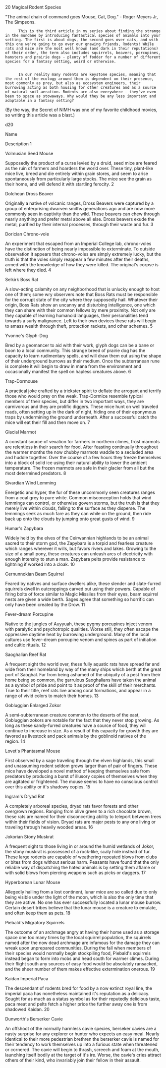  20 Magical Rodent Species

"The animal chain of command goes Mouse, Cat, Dog." - Roger Meyers Jr, The Simpsons.

          This is the third article in my series about finding the strange in the mundane by introducing fantastical species of animals into your setting. The first is about dogs, the second goes over cats, and with this one we're going to go over our gnawing friends, Rodents! While rats and mice are the most well known (and dark in their reputations) of their order, the term also includes squirrels, beavers, porcupines, hamsters and prairie dogs - plenty of fodder for a number of different species for a fantasy setting, weird or otherwise.


          In our reality many rodents are keystone species, meaning that the rest of the ecology around them is dependent on their presence, most commonly as prey, but also as ecosystem engineers, their burrowing acting as both housing for other creatures and as a source of natural soil aeration. Rodents are also everywhere - they've even been to space as stowaways. Why would they be any less important and adaptable in a fantasy setting?


(By the way, the Secret of NIMH was one of my favorite childhood movies, so writing this article was a blast.) 

d20
	
Name
	
Description
1
	
Volmusian Seed Mouse
	
Supposedly the product of a curse levied by a druid, seed mice are feared as the ruin of farmers and hoarders the world over. These tiny, plant-like mice live, breed and die entirely within grain stores, and seem to arise spontaneously from particularly large stocks. The mice see the grain as their home, and will defend it with startling ferocity.
2
	
Dolchean Dross Beaver
	
Originally a native of volcanic ranges, Dross Beavers were captured by a group of enterprising dwarven smiths generations ago and are now more commonly seen in captivity than the wild. These beavers can chew through nearly anything and prefer metal above all else. Dross beavers exude the metal, purified by their internal processes, through their waste and fur.
3
	
Dorician Chrono-vole
	
An experiment that escaped from an Imperial College lab, chrono-voles have the distinction of being nearly impossible to exterminate. To outside observation it appears that chrono-voles are simply extremely lucky, but the truth is that the voles simply reappear a few minutes after their deaths, armed with the knowledge of how they were killed. The original's corpse is left where they died.
4
	
Selkirk Boss Rat
	
A slow-acting calamity on any neighborhood that is unlucky enough to host one of them; some wry observers note that Boss Rats must be responsible for the corrupt state of the city where they supposedly hail. Whatever their origin, Boss Rats show an uncanny and disturbing intelligence, one which they can share with their common fellows by mere proximity. Not only are they capable of learning humanoid languages, their personalities tend towards a surly malignance. Left to their own devices these rats will begin to amass wealth through theft, protection rackets, and other schemes.
5
	
Yvonne's Glyph-Dog
	
Bred by a geomancer to aid with their work, glyph dogs can be a bane or boon to a local community. This strange breed of prairie dog has the capacity to learn rudimentary spells, and will draw them out using the shape of their underground burrows as their medium. Once the subterranean rune is complete it will begin to draw in mana from the environment and occasionally manifest the spell on hapless creatures above.
6
	
Trap-Dormouse
	
A practical joke crafted by a trickster spirit to deflate the arrogant and terrify those who would prey on the weak. Trap-Dormice resemble typical members of their species, but differ in two important ways, they are carnivorous and they are prolific diggers. These mice hunt on well traveled roads, often setting up in the dark of night, hiding one of their eponymous traps by undermining the ground underneath. After a successful catch the mice will eat their fill and then move on.
7
	
Glacial Marmot
	
A constant source of vexation for farmers in northern climes, frost marmots are relentless in their search for food. After feasting continually throughout the warmer months the now chubby marmots waddle to a secluded area and huddle together. Over the course of a few hours they freeze themselves into a block of solid ice using their natural ability to lower the ambient temperature. The frozen marmots are safe in their glacier from all but the most determined predators.
8
	
Sivardian Wind Lemming
	
Energetic and hyper, the fur of these uncommonly seen creatures ranges from a coal grey to pure white. Common misconception holds that wind lemmings can control, or otherwise govern storms, but the truth is that they merely live within clouds, falling to the surface as they disperse. The lemmings seek as much fare as they can while on the ground, then ride back up onto the clouds by jumping onto great gusts of wind.
9
	
Humar's Zapybara
	
Widely held by the elves of the Ceirwannian highlands to be an animal sacred to their storm god, the Zapybara is a torpid and fearless creature which ranges wherever it wills, but favors rivers and lakes. Growing to the size of a small pony, these creatures can unleash arcs of electricity with enough intensity to stun a man. Zapybara pelts provide resistance to lightning if worked into a cloak.
10
	
Cernunnokian Beam Squirrel
	
Feared by natives and surface dwellers alike, these slender and slate-furred squirrels dwell in outcroppings carved out using their powers. Capable of firing bolts of force similar to Magic Missiles from their eyes, beam squirrel nests are given a wide berth. Sages agree that something so horrific can only have been created by the Drow.
11
	
Fever-dream Porcupine
	
Native to the jungles of Auyyuah, these pygmy porcupines inject venom with paralytic and psychotropic qualities. Worse still, they often escape the oppressive daytime heat by burrowing underground. Many of the local cultures use fever-dream porcupine venom and spines as part of initiation and cultic rituals.
12
	
Saoghalian Reef Rat
	
A frequent sight the world over, these fully aquatic rats have spread far and wide from their homeland by way of the many ships which berth at the great port of Saoghal. Far from being ashamed of the ubiquity of a pest from their home being so common, the garrulous Saoghalians have taken the animal as a symbol of pride and point to it as proof of the skill of their merchants. True to their title, reef rats live among coral formations, and appear in a range of vivid colors to match their homes.
13
	
Gobluggian Enlarged Zokor
	
A semi-subterranean creature common to the deserts of the east, Gobluggian zokors are notable for the fact that they never stop growing. As long as these sandy-furred creatures have a source of food, they will continue to increase in size. As a result of this capacity for growth they are favored as livestock and pack animals by the goblinoid natives of the region.
14
	
Lovet's Phantasmal Mouse
	
First observed by a sage traveling through the elven highlands, this small and unassuming rodent seldom grows larger than of pair of fingers. These mice have developed a novel method of keeping themselves safe from predators by producing a burst of illusory copies of themselves when they are agitated or frightened. The mouse seems to have no conscious control over this ability or it's shadowy copies.
15
	
Ingram's Dryad Rat
	
A completely arboreal species, dryad rats favor forests and other overgrown regions. Ranging from olive green to a rich chocolate brown, these rats are named for their disconcerting ability to teleport between trees within their fields of vision. Dryad rats are major pests to any one living or traveling through heavily wooded areas.
16
	
Jokorian Stony Muskrat
	
A frequent sight to those living in or around the humid wetlands of Jokor, the stony muskrat is possessed of a rock-like, scaly hide instead of fur. These large rodents are capable of weathering repeated blows from clubs or bites from dogs without serious harm. Peasants have found that the only reliable way of dispatching the hated animals is by setting them aflame or with solid blows from piercing weapons such as picks or daggers.
17
	
Hyperborean Lunar Mouse
	
Allegedly hailing from a lost continent, lunar mice are so called due to only being visible under the light of the moon, which is also the only time that they are active. No one has ever successfully located a lunar mouse burrow. Certain desert tribes believe that the lunar mouse is a creature to emulate, and often keep them as pets.
18
	
Piebald's Migratory Squirrels
	
The outcome of an archmage angry at having their home used as a storage space one too many times by the local squirrel population, the squirrels named after the now dead archmage are infamous for the damage they can wreak upon unprepared communities. During the fall when members of their species would normally begin stockpiling food, Piebald's squirrels instead began to form into mobs and head south for warmer climes. During their flight south any sources of easy food would be absolutely ransacked, and the sheer number of them makes effective extermination onerous.
19
	
Kaidan Imperial Paca
	
The descendant of rodents bred for food by a now extinct royal line, the imperial paca has nonetheless maintained it's reputation as a delicacy. Sought for as much as a status symbol as for their reputedly delicious taste, paca meat and pelts fetch a higher price the further away one is from shadowed Kaidan.
20
	
Dunworth's Berserker Cavie
	
An offshoot of the normally harmless cavie species, berseker cavies are a nasty surprise for any explorer or hunter who expects an easy meal. Nearly identical to their more pedestrian brethren the berserker cavie is named for their tendency to work themselves up into a furious state when threatened or cornered. The cavie will begin to thrash, screech and foam at the mouth, launching itself bodily at the target of it's ire. Worse, the cavie's cries attract others of their kind, who invariably join their fellow in their assault.